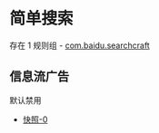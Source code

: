 # 简单搜索

存在 1 规则组 - [com.baidu.searchcraft](/src/apps/com.baidu.searchcraft.ts)

## 信息流广告

默认禁用

- [快照-0](https://i.gkd.li/i/13520385)
